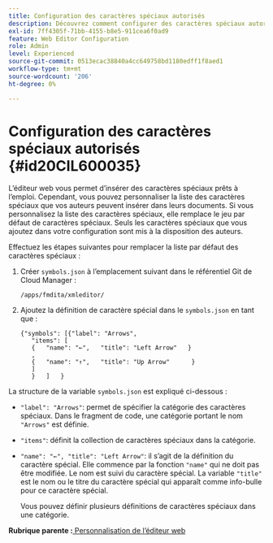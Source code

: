 ```yaml
---
title: Configuration des caractères spéciaux autorisés
description: Découvrez comment configurer des caractères spéciaux autorisés
exl-id: 7ff4305f-71bb-4155-b8e5-911cea6f0ad9
feature: Web Editor Configuration
role: Admin
level: Experienced
source-git-commit: 0513ecac38840a4cc649758bd1180edff1f8aed1
workflow-type: tm+mt
source-wordcount: '206'
ht-degree: 0%

---
```


# Configuration des caractères spéciaux autorisés {#id20CIL600035}

L’éditeur web vous permet d’insérer des caractères spéciaux prêts à l’emploi. Cependant, vous pouvez personnaliser la liste des caractères spéciaux que vos auteurs peuvent insérer dans leurs documents. Si vous personnalisez la liste des caractères spéciaux, elle remplace le jeu par défaut de caractères spéciaux. Seuls les caractères spéciaux que vous ajoutez dans votre configuration sont mis à la disposition des auteurs.

Effectuez les étapes suivantes pour remplacer la liste par défaut des caractères spéciaux :

1. Créer `symbols.json` à l’emplacement suivant dans le référentiel Git de Cloud Manager :

   ```
   /apps/fmdita/xmleditor/
   ```

1. Ajoutez la définition de caractère spécial dans le `symbols.json` en tant que :

   ```
   {"symbols": [{"label": "Arrows",
      "items": [
      {   "name": "←",   "title": "Left Arrow"   } 
      ,   
      {   "name": "↑",   "title": "Up Arrow"      } 
      ]   
      }   ]   }
   ```


La structure de la variable `symbols.json` est expliqué ci-dessous :

- `"label": "Arrows"`: permet de spécifier la catégorie des caractères spéciaux. Dans le fragment de code, une catégorie portant le nom `"Arrows"` est définie.
- `"items"`: définit la collection de caractères spéciaux dans la catégorie.
- `"name": "←", "title": "Left Arrow"`: il s’agit de la définition du caractère spécial. Elle commence par la fonction `"name"` qui ne doit pas être modifiée. Le nom est suivi du caractère spécial. La variable `"title"` est le nom ou le titre du caractère spécial qui apparaît comme info-bulle pour ce caractère spécial.

  Vous pouvez définir plusieurs définitions de caractères spéciaux dans une catégorie.


**Rubrique parente :**[ Personnalisation de l’éditeur web](conf-web-editor.md)
